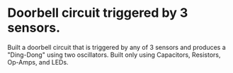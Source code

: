 # Doorbell circuit triggered by 3 sensors.

Built a doorbell circuit that is triggered by any of 3 sensors and produces a "Ding-Dong" using two oscillators.
Built only using Capacitors, Resistors, Op-Amps, and LEDs.
